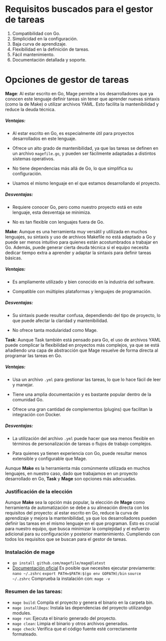 # Requisitos buscados para el gestor de tareas
1. Compatibilidad con Go.
2. Simplicidad en la configuración.
3. Baja curva de aprendizaje.
4. Flexibilidad en la definición de tareas.
5. Fácil mantenimiento.
6. Documentación detallada y soporte.

# Opciones de gestor de tareas

**Mage**: Al estar escrito en Go, Mage permite a los desarrolladores que ya conocen este lenguaje definir tareas sin tener que aprender nuevas sintaxis (como la de Make) o utilizar archivos YAML. Esto facilita la mantenibilidad y reduce la deuda técnica.
##### Ventajas:

- Al estar escrito en Go, es especialmente útil para proyectos desarrollados en este lenguaje.

- Ofrece un alto grado de mantenibilidad, ya que las tareas se definen en un archivo `magefile.go`, y pueden ser fácilmente adaptadas a distintos sistemas operativos.

- No tiene dependencias más allá de Go, lo que simplifica su configuración.

- Usamos el mismo lenguaje en el que estamos desarrollando el proyecto.

##### Desventajas:

- Requiere conocer Go, pero como nuestro proyecto está en este lenguaje, esta desventaja se minimiza.

- No es tan flexible con lenguajes fuera de Go.

**Make**: Aunque es una herramienta muy versátil y utilizada en muchos lenguajes, su sintaxis y uso de archivos Makefile no está adaptado a Go y puede ser menos intuitivo para quienes están acostumbrados a trabajar en Go. Además, puede generar cierta deuda técnica si el equipo necesita dedicar tiempo extra a aprender y adaptar la sintaxis para definir tareas básicas.
##### Ventajas:

- Es ampliamente utilizado y bien conocido en la industria del software.

- Compatible con múltiples plataformas y lenguajes de programación.

##### Desventajas:

- Su sintaxis puede resultar confusa, dependiendo del tipo de proyecto, lo que puede afectar la claridad y mantenibilidad.

- No ofrece tanta modularidad como Mage.

**Task**: Aunque Task también está pensado para Go, el uso de archivos YAML puede complicar la flexibilidad en proyectos más complejos, ya que se está añadiendo una capa de abstracción que Mage resuelve de forma directa al programar las tareas en Go.
##### Ventajas:

- Usa un archivo `.yml` para gestionar las tareas, lo que lo hace fácil de leer y manejar.

- Tiene una amplia documentación y es bastante popular dentro de la comunidad Go.

- Ofrece una gran cantidad de complementos (plugins) que facilitan la integración con Docker.

##### Desventajas:

- La utilización del archivo `.yml` puede hacer que sea menos flexible en términos de personalización de tareas o flujos de trabajo complejos.

- Para quienes ya tienen experiencia con Go, puede resultar menos extensible y configurable que Mage.

Aunque **Make** es la herramienta más comúnmente utilizada en muchos lenguajes, en nuestro caso, dado que trabajamos en un proyecto desarrollado en Go, **Task** y **Mage** son opciones más adecuadas. 

### Justificación de la elección

 Aunque **Make** sea la opción más popular, la elección de **Mage** como herramienta de automatización se debe a su alineación directa con los requisitos del proyecto: al estar escrito en Go, reduce la curva de aprendizaje y mejora la mantenibilidad, ya que los desarrolladores pueden definir las tareas en el mismo lenguaje en el que programan. Esto es crucial para nuestro equipo, que busca minimizar la complejidad y el esfuerzo adicional para su configuración y posterior mantenimiento. Cumpliendo con todos los requisitos que se buscan para el gestor de tareas.

### Instalación de mage
- `go install github.com/magefile/mage@latest`
- [Documentación oficial](https://github.com/magefile/mage)
Es posible que necesites ejecutar previamente:
`nano ~/.zshrc`
`export PATH=$PATH:$(go env GOPATH)/bin`
`source ~/.zshrc`
Comprueba la instalación con: `mage -v` 

### Resumen de las tareas:
- `mage build`: Compila el proyecto y genera el binario en la carpeta bin.
- `mage installDeps`: Instala las dependencias del proyecto utilizandgo modules.
- `mage run`: Ejecuta el binario generado del proyecto.
- `mage clean`: Limpia el binario y otros archivos generados.
- `mage check`: Verifica que el código fuente esté correctamente formateado.